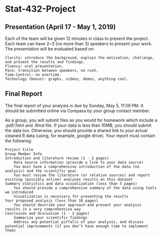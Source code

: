# Stat-432-Project

## Presentation (April 17 - May 1, 2019)
Each of the team will be given 12 minutes in class to present the project. Each team can have 2~3 (no more than 3) speakers to present your work. The presentation will be evaluated based on:

    Clarity: introduce the background, explain the motivation, challenge, and present the results and findings.
    Fluency: oral presentation.
    Pace: transition between speakers, no rush.
    Time-Control: no overtime.
    Technology (bonus): graphs, videos, demos, anything cool.

## Final Report
The final report of your analysis is due by Sunday, May 5, 11:59 PM. It should be submitted online via Compass by your group contact member.

As a group, you will submit files as you would for homework which include a .pdf/.html and .Rmd file. If your data is less than 10MB, you should submit the data too. Otherwise, you should provide a shared link to your actual cleaned R data (using, for example, google drive). Your report must contain the following:

    Project title
    Group Member Info
    Introduction and literature review (1 - 2 pages)
        Data source information (provide a link to your data source)
        You must have a comprehensive introduction of the data (no analysis) and the scientific goal
        You must review the literature (or relative sources) and report existing (possibly online) analyses results on this dataset
    Summary statistics and data visualization (less than 5 pages)
        You should provide a comprehensive summary of the data using tools we introduced
        Visualization is necessary for presenting the results
    Your proposed analysis (less than 10 pages)
        You should describe your approach and present your analysis results in a very comprehensive way
    Conclusion and discussion (1 - 2 pages)
        Summarize your scientific findings
        Address any potential pitfalls of your analysis, and discuss potential improvements (if you don’t have enough time to implement them)


